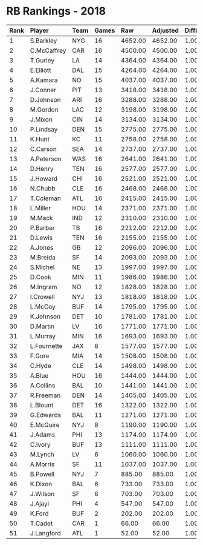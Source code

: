 # RB Rankings - 2018

| Rank | Player      | Team | Games | Raw     | Adjusted | Difficulty | Avg/Game | Typical | Consistency | Trend    |
| :----| :-----------| :----| :-----| :-------| :--------| :----------| :--------| :-------| :-----------| :--------|
| 1    | S.Barkley   | NYG  | 16    | 4652.00 | 4652.00  | 1.000      | 290.75   | 294.00  | 8/3/5       | +42.9%   |
| 2    | C.McCaffrey | CAR  | 16    | 4500.00 | 4500.00  | 1.000      | 281.25   | 293.50  | 8/1/7       | +84.3%   |
| 3    | T.Gurley    | LA   | 14    | 4364.00 | 4364.00  | 1.000      | 311.71   | 335.00  | 7/2/5       | +49.9%   |
| 4    | E.Elliott   | DAL  | 15    | 4264.00 | 4264.00  | 1.000      | 284.27   | 310.50  | 9/1/5       | +66.3%   |
| 5    | A.Kamara    | NO   | 15    | 4037.00 | 4037.00  | 1.000      | 269.13   | 284.00  | 7/4/4       | +98.1%   |
| 6    | J.Conner    | PIT  | 13    | 3418.00 | 3418.00  | 1.000      | 262.92   | 270.50  | 8/0/5       | +112.9%  |
| 7    | D.Johnson   | ARI  | 16    | 3288.00 | 3288.00  | 1.000      | 205.50   | 200.50  | 6/4/6       | +61.4%   |
| 8    | M.Gordon    | LAC  | 12    | 3198.00 | 3198.00  | 1.000      | 266.50   | 272.50  | 5/2/5       | +58.1%   |
| 9    | J.Mixon     | CIN  | 14    | 3134.00 | 3134.00  | 1.000      | 223.86   | 232.00  | 8/0/6       | +95.1%   |
| 10   | P.Lindsay   | DEN  | 15    | 2775.00 | 2775.00  | 1.000      | 185.00   | 184.50  | 7/1/7       | +80.2%   |
| 11   | K.Hunt      | KC   | 11    | 2758.00 | 2758.00  | 1.000      | 250.73   | 259.00  | 7/0/4       | INACTIVE |
| 12   | C.Carson    | SEA  | 14    | 2737.00 | 2737.00  | 1.000      | 195.50   | 205.00  | 7/2/5       | +104.4%  |
| 13   | A.Peterson  | WAS  | 16    | 2641.00 | 2641.00  | 1.000      | 165.06   | 160.50  | 8/1/7       | +147.0%  |
| 14   | D.Henry     | TEN  | 16    | 2577.00 | 2577.00  | 1.000      | 161.06   | 141.50  | 9/1/6       | +171.3%  |
| 15   | J.Howard    | CHI  | 16    | 2521.00 | 2521.00  | 1.000      | 157.56   | 165.00  | 8/1/7       | +92.8%   |
| 16   | N.Chubb     | CLE  | 16    | 2468.00 | 2468.00  | 1.000      | 154.25   | 125.50  | 6/0/10      | +294.6%  |
| 17   | T.Coleman   | ATL  | 16    | 2415.00 | 2415.00  | 1.000      | 150.94   | 160.00  | 10/2/4      | +93.1%   |
| 18   | L.Miller    | HOU  | 14    | 2371.00 | 2371.00  | 1.000      | 169.36   | 170.50  | 5/1/8       | +78.6%   |
| 19   | M.Mack      | IND  | 12    | 2310.00 | 2310.00  | 1.000      | 192.50   | 234.50  | 8/0/4       | +152.1%  |
| 20   | P.Barber    | TB   | 16    | 2212.00 | 2212.00  | 1.000      | 138.25   | 145.00  | 9/2/5       | +104.7%  |
| 21   | D.Lewis     | TEN  | 16    | 2155.00 | 2155.00  | 1.000      | 134.69   | 127.00  | 9/0/7       | +143.7%  |
| 22   | A.Jones     | GB   | 12    | 2096.00 | 2096.00  | 1.000      | 174.67   | 172.50  | 5/2/5       | +149.3%  |
| 23   | M.Breida    | SF   | 14    | 2093.00 | 2093.00  | 1.000      | 149.50   | 148.00  | 7/2/5       | +150.6%  |
| 24   | S.Michel    | NE   | 13    | 1997.00 | 1997.00  | 1.000      | 153.62   | 158.50  | 8/0/5       | +153.2%  |
| 25   | D.Cook      | MIN  | 11    | 1986.00 | 1986.00  | 1.000      | 180.55   | 183.50  | 4/3/4       | +91.6%   |
| 26   | M.Ingram    | NO   | 12    | 1828.00 | 1828.00  | 1.000      | 152.33   | 173.00  | 9/0/3       | +113.0%  |
| 27   | I.Crowell   | NYJ  | 13    | 1818.00 | 1818.00  | 1.000      | 139.85   | 158.50  | 9/0/4       | INACTIVE |
| 28   | L.McCoy     | BUF  | 14    | 1795.00 | 1795.00  | 1.000      | 128.21   | 125.50  | 7/0/7       | +191.9%  |
| 29   | K.Johnson   | DET  | 10    | 1781.00 | 1781.00  | 1.000      | 178.10   | 178.50  | 5/2/3       | INACTIVE |
| 30   | D.Martin    | LV   | 16    | 1771.00 | 1771.00  | 1.000      | 110.69   | 117.00  | 8/1/7       | +242.8%  |
| 31   | L.Murray    | MIN  | 16    | 1693.00 | 1693.00  | 1.000      | 105.81   | 104.50  | 10/0/6      | +329.1%  |
| 32   | L.Fournette | JAX  | 8     | 1577.00 | 1577.00  | 1.000      | 197.12   | 206.00  | 4/1/3       | +162.5%  |
| 33   | F.Gore      | MIA  | 14    | 1508.00 | 1508.00  | 1.000      | 107.71   | 118.50  | 8/0/6       | +122.2%  |
| 34   | C.Hyde      | CLE  | 14    | 1498.00 | 1498.00  | 1.000      | 107.00   | 111.00  | 9/0/5       | +249.8%  |
| 35   | A.Blue      | HOU  | 16    | 1444.00 | 1444.00  | 1.000      | 90.25    | 81.50   | 6/2/8       | +86.5%   |
| 36   | A.Collins   | BAL  | 10    | 1441.00 | 1441.00  | 1.000      | 144.10   | 142.50  | 5/1/4       | INACTIVE |
| 37   | R.Freeman   | DEN  | 14    | 1405.00 | 1405.00  | 1.000      | 100.36   | 87.50   | 5/1/8       | +152.1%  |
| 38   | L.Blount    | DET  | 16    | 1322.00 | 1322.00  | 1.000      | 82.62    | 81.50   | 9/1/6       | +330.9%  |
| 39   | G.Edwards   | BAL  | 11    | 1271.00 | 1271.00  | 1.000      | 115.55   | 111.50  | 4/2/5       | +259.8%  |
| 40   | E.McGuire   | NYJ  | 8     | 1190.00 | 1190.00  | 1.000      | 148.75   | 168.50  | 5/0/3       | +138.1%  |
| 41   | J.Adams     | PHI  | 13    | 1174.00 | 1174.00  | 1.000      | 90.31    | 96.50   | 7/0/6       | +335.7%  |
| 42   | C.Ivory     | BUF  | 13    | 1111.00 | 1111.00  | 1.000      | 85.46    | 72.50   | 6/0/7       | +305.2%  |
| 43   | M.Lynch     | LV   | 6     | 1060.00 | 1060.00  | 1.000      | 176.67   | 183.00  | 3/0/3       | INACTIVE |
| 44   | A.Morris    | SF   | 11    | 1037.00 | 1037.00  | 1.000      | 94.27    | 102.50  | 7/0/4       | +248.7%  |
| 45   | B.Powell    | NYJ  | 7     | 885.00  | 885.00   | 1.000      | 126.43   | 134.50  | 4/1/2       | INACTIVE |
| 46   | K.Dixon     | BAL  | 6     | 733.00  | 733.00   | 1.000      | 122.17   | 129.50  | 3/1/2       | +72.5%   |
| 47   | J.Wilson    | SF   | 6     | 703.00  | 703.00   | 1.000      | 117.17   | 124.50  | 4/0/2       | +236.6%  |
| 48   | J.Ajayi     | PHI  | 4     | 547.00  | 547.00   | 1.000      | 136.75   | 158.00  | 2/1/1       | INACTIVE |
| 49   | K.Ford      | BUF  | 2     | 202.00  | 202.00   | 1.000      | 101.00   | 101.00  | 0/2/0       | N/A      |
| 50   | T.Cadet     | CAR  | 1     | 66.00   | 66.00    | 1.000      | 66.00    | 66.00   | 0/1/0       | N/A      |
| 51   | J.Langford  | ATL  | 1     | 52.00   | 52.00    | 1.000      | 52.00    | 52.00   | 0/1/0       | N/A      |

